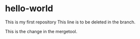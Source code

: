 # hello-world
This is my first repository
This line is to be deleted in the branch.




This is the change in the mergetool. 
